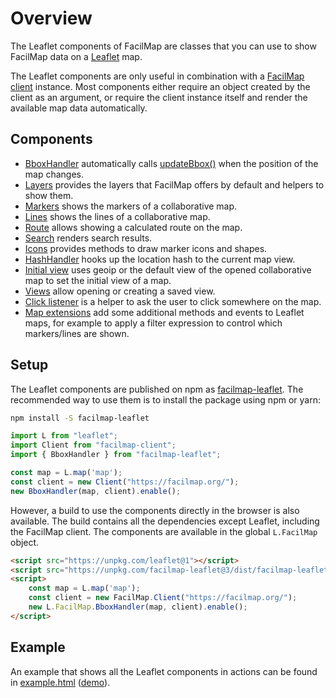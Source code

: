 # Overview

The Leaflet components of FacilMap are classes that you can use to show FacilMap data on a [Leaflet](https://leafletjs.com/) map.

The Leaflet components are only useful in combination with a [FacilMap client](../client/) instance. Most components either require an object created by the client as an argument, or require the client instance itself and render the available map data automatically.

## Components

* [BboxHandler](./bbox) automatically calls [updateBbox()](../client/methods#updatebbox-bbox) when the position of the map changes.
* [Layers](./layers) provides the layers that FacilMap offers by default and helpers to show them.
* [Markers](./markers) shows the markers of a collaborative map.
* [Lines](./lines) shows the lines of a collaborative map.
* [Route](./route) allows showing a calculated route on the map.
* [Search](./search) renders search results.
* [Icons](./icons) provides methods to draw marker icons and shapes.
* [HashHandler](./hash) hooks up the location hash to the current map view.
* [Initial view](./initial-view) uses geoip or the default view of the opened collaborative map to set the initial view of a map.
* [Views](./views) allow opening or creating a saved view.
* [Click listener](./click-listener) is a helper to ask the user to click somewhere on the map.
* [Map extensions](./map) add some additional methods and events to Leaflet maps, for example to apply a filter expression to control which markers/lines are shown.

## Setup

The Leaflet components are published on npm as [facilmap-leaflet](https://www.npmjs.com/package/facilmap-leaflet). The recommended way to use them is to install the package using npm or yarn:

```bash
npm install -S facilmap-leaflet
```

```javascript
import L from "leaflet";
import Client from "facilmap-client";
import { BboxHandler } from "facilmap-leaflet";

const map = L.map('map');
const client = new Client("https://facilmap.org/");
new BboxHandler(map, client).enable();
```

However, a build to use the components directly in the browser is also available. The build contains all the dependencies except Leaflet, including the FacilMap client. The components are available in the global `L.FacilMap` object.

```html
<script src="https://unpkg.com/leaflet@1"></script>
<script src="https://unpkg.com/facilmap-leaflet@3/dist/facilmap-leaflet.full.js"></script>
<script>
	const map = L.map('map');
	const client = new FacilMap.Client("https://facilmap.org/");
	new L.FacilMap.BboxHandler(map, client).enable();
</script>
```

## Example

An example that shows all the Leaflet components in actions can be found in [example.html](https://github.com/FacilMap/facilmap/blob/master/leaflet/example.html) ([demo](https://unpkg.com/facilmap-leaflet/example.html)).